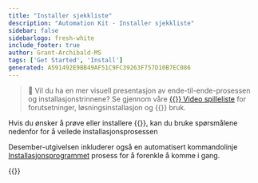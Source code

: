 ```yaml
---
title: "Installer sjekkliste"
description: "Automation Kit - Installer sjekkliste"
sidebar: false
sidebarlogo: fresh-white
include_footer: true
author: Grant-Archibald-MS
tags: ['Get Started', 'Install']
generated: A591492E9BB49AF51C9FC39263F757D10B7EC086
---
```


> 🎥 Vil du ha en mer visuell presentasjon av ende-til-ende-prosessen og installasjonstrinnene? Se gjennom våre <a href='https://www.youtube.com/playlist?list=PLi9EhCY4z99VlRg4j7D1Or6XfXbUcEWZy' target='_blank'>{{<product-name>}} Video spilleliste</a> for forutsetninger, løsningsinstallasjon og {{<product-name>}} bruk.

Hvis du ønsker å prøve eller installere {{<product-name>}}, kan du bruke spørsmålene nedenfor for å veilede installasjonsprosessen

Desember-utgivelsen inkluderer også en automatisert kommandolinje [Installasjonsprogrammet](/nb/get-started/setup) prosess for å forenkle å komme i gang.

{{<questions name="/content/nb/get-started/install-checklist.json" completed="Takk for at du fullførte sjekklisten for installasjon" showNavigationButtons="false" locale="nb">}}
